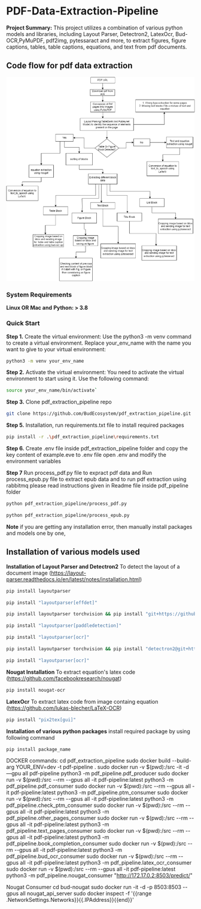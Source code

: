 # PDF-Data-Extraction-Pipeline

**Project Summary:** This project utilizes a combination of various python models and libraries, including Layout Parser, Detectron2, LatexOcr, Bud-OCR,PyMuPDF, pdf2img, pytessaract and more, to extract figures, figure captions, tables, table captions, equations, and text from pdf documents.

## Code flow for pdf data extraction
![Alt Text](flowChart.png)

### System Requirements
**Linux OR Mac and**
**Python: > 3.8**

### Quick Start
**Step 1.**
Create the virtual environment: Use the python3 -m venv command to create a virtual environment. Replace your_env_name with the name you want to give to your virtual environment:
```bash
python3 -m venv your_env_name
```

**Step 2.**
Activate the virtual environment: You need to activate the virtual environment to start using it. Use the following command:

```bash
source your_env_name/bin/activate`
```

**Step 3.**
Clone pdf_extraction_pipeline repo

```bash
git clone https://github.com/BudEcosystem/pdf_extraction_pipeline.git
```

**Step 5.**
Installation, run requirements.txt file to install required packages

``` bash
pip install -r .\pdf_extraction_pipeline\requirements.txt
```

**Step 6.**
Create .env file inside pdf_extraction_pipeline folder and copy the key content of example.eve to .env file
open .env and modify the environment variables 

**Step 7**
Run process_pdf.py file to expract pdf data and Run process_epub.py file to extract epub data and to run pdf extraction using rabbitmq please read instructions given in Readme file inside pdf_pipeline folder

```bash 
python pdf_extraction_pipeline/process_pdf.py
```
```bash 
python pdf_extraction_pipeline/process_epub.py
```




**Note** 
if you are getting any installation error, then manually install packages and models one by one,

## Installation of various models used

**Installation of Layout Parser and Detectron2**
To detect the layout of a document image (https://layout-parser.readthedocs.io/en/latest/notes/installation.html)

```bash
pip install layoutparser	
```

```bash
pip install "layoutparser[effdet]"		
```

```bash
pip install layoutparser torchvision && pip install "git+https://github.com/facebookresearch/detectron2.git@v0.5#egg=detectron2"		
```

```bash
pip install "layoutparser[paddledetection]"		
```

```bash
pip install "layoutparser[ocr]"		
```

```bash
pip install layoutparser torchvision && pip install "detectron2@git+https://github.com/facebookresearch/detectron2.git@v0.5#egg=detectron2"

```
```bash
pip install "layoutparser[ocr]"	
```

**Nougat Installation**
To extract equation's latex code (https://github.com/facebookresearch/nougat)

```bash
pip install nougat-ocr
```

**LatexOcr**
To extract latex code from image containg equation (https://github.com/lukas-blecher/LaTeX-OCR)

```bash
pip install "pix2tex[gui]"
```

**Installation of various python packages**
install required package by using following command

```bash
pip install package_name
```



DOCKER commands:
cd pdf_extraction_pipeline
sudo docker build --build-arg YOUR_ENV=dev -t pdf-pipeline .
sudo docker run -v $(pwd):/src -it -d —gpu all pdf-pipeline python3 -m pdf_pipeline.pdf_producer
sudo docker run -v $(pwd):/src --rm --gpus all -it pdf-pipeline:latest python3 -m pdf_pipeline.pdf_consumer
sudo docker run -v $(pwd):/src --rm --gpus all -it pdf-pipeline:latest python3 -m pdf_pipeline.ptm_consumer
sudo docker run -v $(pwd):/src --rm --gpus all -it pdf-pipeline:latest python3 -m pdf_pipeline.check_ptm_consumer
sudo docker run -v $(pwd):/src --rm --gpus all -it pdf-pipeline:latest python3 -m pdf_pipeline.other_pages_consumer
sudo docker run -v $(pwd):/src --rm --gpus all -it pdf-pipeline:latest python3 -m pdf_pipeline.text_pages_consumer
sudo docker run -v $(pwd):/src --rm --gpus all -it pdf-pipeline:latest python3 -m pdf_pipeline.book_completion_consumer
sudo docker run -v $(pwd):/src --rm --gpus all -it pdf-pipeline:latest python3 -m pdf_pipeline.bud_ocr_consumer
sudo docker run -v $(pwd):/src --rm --gpus all -it pdf-pipeline:latest python3 -m pdf_pipeline.latex_ocr_consumer
sudo docker run -v $(pwd):/src --rm --gpus all -it pdf-pipeline:latest python3 -m pdf_pipeline.nougat_consumer "http://172.17.0.2:8503/predict/"

Nougat Consumer
cd bud-nougat
sudo docker run -it -d -p 8503:8503 --gpus all nougat_api_server
sudo docker inspect -f '{{range .NetworkSettings.Networks}}{{.IPAddress}}{{end}}' <container id or name>

